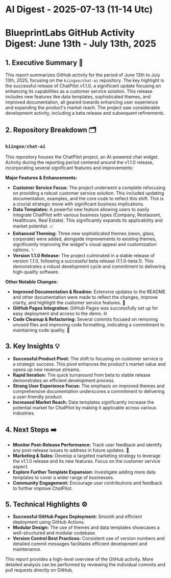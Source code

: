 # AI Digest - 2025-07-13 (11-14 Utc)

# BlueprintLabs GitHub Activity Digest: June 13th - July 13th, 2025

## 1. Executive Summary 🚀

This report summarizes GitHub activity for the period of June 13th to July 13th, 2025, focusing on the `kiingxo/chat-ai` repository.  The key highlight is the successful release of ChatPilot v1.1.0, a significant update focusing on enhancing its capabilities as a customer service solution. This release includes new features like data templates, sophisticated themes, and improved documentation, all geared towards enhancing user experience and expanding the product's market reach.  The project saw considerable development activity, including a beta release and subsequent refinements.

## 2. Repository Breakdown 🗂️

### `kiingxo/chat-ai`

This repository houses the ChatPilot project, an AI-powered chat widget.  Activity during the reporting period centered around the v1.1.0 release, incorporating several significant features and improvements:


**Major Features & Enhancements:**

* **Customer Service Focus:**  The project underwent a complete refocusing on providing a robust customer service solution. This included updating documentation, examples, and the core code to reflect this shift.  This is a crucial strategic move with significant business implications.
* **Data Templates:**  A powerful new feature allowing users to easily integrate ChatPilot with various business types (Company, Restaurant, Healthcare, Real Estate). This significantly expands its applicability and market potential. 📈
* **Enhanced Theming:**  Three new sophisticated themes (neon, glass, corporate) were added, alongside improvements to existing themes, significantly improving the widget's visual appeal and customization options. ✨
* **Version 1.1.0 Release:** The project culminated in a stable release of version 1.1.0, following a successful beta release (1.1.0-beta.1). This demonstrates a robust development cycle and commitment to delivering high-quality software.


**Other Notable Changes:**

* **Improved Documentation & Readme:**  Extensive updates to the README and other documentation were made to reflect the changes, improve clarity, and highlight the customer service features. 📖
* **GitHub Pages Integration:**  GitHub Pages was successfully set up for easy deployment and access to the demo. 🌐
* **Code Cleanup & Refactoring:**  Several commits focused on removing unused files and improving code formatting, indicating a commitment to maintaining code quality. 🧹


## 3. Key Insights 💡

* **Successful Product Pivot:** The shift to focusing on customer service is a strategic success. This pivot enhances the product's market value and opens up new revenue streams.
* **Rapid Iteration:** The quick turnaround from beta to stable release demonstrates an efficient development process.
* **Strong User Experience Focus:**  The emphasis on improved themes and comprehensive documentation underscores a commitment to delivering a user-friendly product.
* **Increased Market Reach:** Data templates significantly increase the potential market for ChatPilot by making it applicable across various industries.


## 4. Next Steps ➡️

* **Monitor Post-Release Performance:** Track user feedback and identify any post-release issues to address in future updates. 🐞
* **Marketing & Sales:** Develop a targeted marketing strategy to leverage the v1.1.0 release and its new features.  Focus on the customer service aspect.
* **Explore Further Template Expansion:**  Investigate adding more data templates to cover a wider range of businesses.
* **Community Engagement:**  Encourage user contributions and feedback to further improve ChatPilot.


## 5. Technical Highlights ⚙️

* **Successful GitHub Pages Deployment:** Smooth and efficient deployment using GitHub Actions.
* **Modular Design:** The use of themes and data templates showcases a well-structured and modular codebase.
* **Version Control Best Practices:**  Consistent use of version numbers and detailed commit messages facilitates efficient development and maintenance.


This report provides a high-level overview of the GitHub activity.  More detailed analysis can be performed by reviewing the individual commits and pull requests directly on GitHub.
